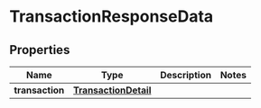 

# TransactionResponseData


## Properties

| Name | Type | Description | Notes |
|------------ | ------------- | ------------- | -------------|
|**transaction** | [**TransactionDetail**](TransactionDetail.md) |  |  |



